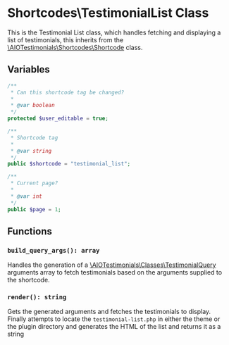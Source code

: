 # Shortcodes\TestimonialList Class

This is the Testimonial List class, which handles fetching and displaying a list of testimonials, this inherits from the [\AIOTestimonials\Shortcodes\Shortcode](classes/Shortcodes/Shortcode.md) class.


## Variables
```php
/**
 * Can this shortcode tag be changed?
 * 
 * @var boolean
 */
protected $user_editable = true;

/**
 * Shortcode tag
 * 
 * @var string
 */
public $shortcode = "testimonial_list";

/**
 * Current page?
 * 
 * @var int
 */
public $page = 1;

```

## Functions

### ```build_query_args(): array```
Handles the generation of a [\AIOTestimonials\Classes\TestimonialQuery](classes/Classes/TestimonialQuery.md) arguments array to fetch testimonials based on the arguments supplied to the shortcode.

### ```render(): string```
Gets the generated arguments and fetches the testimonials to display. Finally attempts to locate the `testimonial-list.php` in either the theme or the plugin directory and generates the HTML of the list and returns it as a string